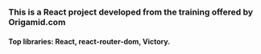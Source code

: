 ### This is a React project developed from the training offered by Origamid.com
#### Top libraries: React, react-router-dom, Victory.
